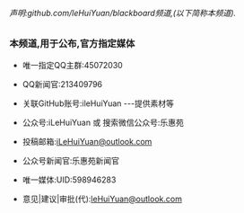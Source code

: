 ###### 声明:github.com/leHuiYuan/blackboard频道,(以下简称本频道).

### 本频道,用于公布,官方指定媒体

- 唯一指定QQ主群:45072030
- QQ新闻官:213409796
- 关联GitHub账号:ileHuiYuan ---提供素材等

- 公众号:iLeHuiYuan 或 搜索微信公众号:乐惠苑
- 投稿邮箱:iLeHuiYuan@outlook.com
- 公众号新闻官:乐惠苑新闻官

- 唯一媒体:UID:598946283

- 意见|建议|审批(代):leHuiYuan@outlook.com

